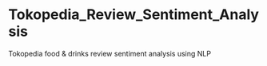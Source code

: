 # Tokopedia_Review_Sentiment_Analysis
Tokopedia food &amp; drinks review sentiment analysis using NLP
